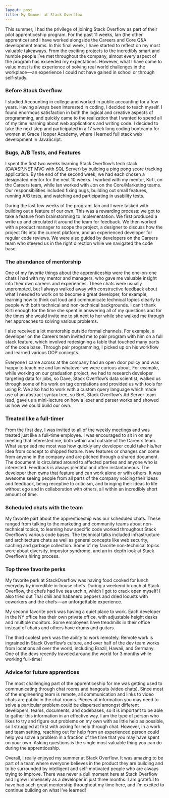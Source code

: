 ```yaml
---
layout: post
title: My Summer at Stack Overflow
---
```


This summer, I had the privilege of joining Stack Overflow as part of their pilot apprenticeship program. For the past 11 weeks, Ian (the other apprentice) and I have worked alongside the Careers and Core Q&A development teams. In this final week, I have started to reflect on my most valuable takeaways. From the exciting projects to the incredibly smart and humble people I’ve met throughout the company, almost every aspect of the program has exceeded my expectations. However, what I have come to value most is the experience of solving real world challenges in the workplace — an experience I could not have gained in school or through self-study.

### Before Stack Overflow
I studied Accounting in college and worked in public accounting for a few years. Having always been interested in coding, I decided to teach myself. I found enormous satisfaction in both the logical and creative aspects of programming, and quickly came to the realization that I wanted to spend all of my time learning about web applications and writing code. I decided to take the next step and participated in a 17 week long coding bootcamp for women at Grace Hopper Academy, where I learned full stack web development in JavaScript. 

### Bugs, A/B Tests, and Features
I spent the first two weeks learning Stack Overflow’s tech stack (C#/ASP.NET MVC with SQL Server) by building a ping pong score tracking application. By the end of the second week, we had each chosen a designated mentor for the next 10 weeks. I worked with my mentor, Kirti, on the Careers team, while Ian worked with Jon on the Core/Marketing teams. Our responsibilities included fixing bugs, building out small features, running A/B tests, and watching and participating in usability tests.

During the last few weeks of the program, Ian and I were tasked with building out a feature of our own. This was a rewarding process: we got to take a feature from brainstorming to implementation. We first produced a write up and circulated it around the team for feedback. We then worked with a product manager to scope the project, a designer to discuss how the project fits into the current platform, and an experienced developer for regular code reviews. We were also guided by developers on the Careers team who steered us in the right direction while we navigated the code base.

### The abundance of mentorship 
One of my favorite things about the apprenticeship were the one-on-one chats I had with my mentor and managers, who gave me valuable insight into their own careers and experiences. These chats were usually unprompted, but I always walked away with constructive feedback about what I needed to work on to become a great developer, for example, learning how to think out loud and communicate technical topics clearly to people with both technical and non-technical backgrounds. I can’t thank Kirti enough for the time she spent in answering all of my questions and for the times she would invite me to sit next to her while she walked me through her approaches to solving various problems.

I also received a lot mentorship outside formal channels. For example, a developer on the Careers team invited me to pair program with him on a full stack feature, which involved redesigning a table that touched many parts of the code base. Through pair programming, I picked up on his workflow and learned various OOP concepts.

Everyone I came across at the company had an open door policy and was happy to teach me and Ian whatever we were curious about. For example, while working on our graduation project, we had to research developer targeting data for jobs, so Dave, Stack Overflow’s data scientist, walked us through some of his work on tag correlations and provided us with tools for using R. We also had to work with a custom query language which made use of an abstract syntax tree, so Bret, Stack Overflow’s Ad Server team lead, gave us a mini-lecture on how a lexer and parser works and showed us how we could build our own.

### Treated like a full-timer 
From the first day, I was invited to all of the weekly meetings and was treated just like a full-time employee. I was encouraged to sit in on any meeting that interested me, both within and outside of the Careers team. What surprised me most was how quickly any developer could take his/her idea from concept to shipped feature. New features or changes can come from anyone in the company and are pitched through a shared document. The document is circulated around to affected parties and anyone who is interested. Feedback is always plentiful and often instantaneous. The developer then owns that feature and can work alone or with others. It was awesome seeing people from all parts of the company voicing their ideas and feedback, being receptive to criticism, and bringing their ideas to life without ego and in collaboration with others, all within an incredibly short amount of time.

### Scheduled chats with the team
My favorite part about the apprenticeship was our scheduled chats. These ranged from talking to the marketing and community teams about non-technical topics, to learning how specific code worked throughout Stack Overflow’s various code bases. The technical talks included infrastructure and architecture chats as well as general concepts like web security, caching and garbage collection. Some of my favorite non-technical topics were about diversity, impostor syndrome, and an in-depth look at Stack Overflow’s hiring process. 

### Top three favorite perks
My favorite perk at StackOverflow was having food cooked for lunch everyday by incredible in-house chefs. During a weekend brunch at Stack Overflow, the chefs had live sea urchin, which I got to crack open myself! I also tried out Thai chili and habanero peppers and dried locusts with coworkers and the chefs — an unforgettable experience.

My second favorite perk was having a quiet place to work. Each developer in the NY office has their own private office, with adjustable height desks and multiple monitors. Some employees have treadmills in their office instead of chairs and others have drums and guitars. 

The third coolest perk was the ability to work remotely. Remote work is ingrained in Stack Overflow’s culture, and over half of the dev team works from locations all over the world, including Brazil, Hawaii, and Germany. One of the devs recently traveled around the world for 3 months while working full-time!

### Advice for future apprentices
The most challenging part of the apprenticeship for me was getting used to communicating through chat rooms and hangouts (video chats). Since most of the engineering team is remote, all communication and links to video chats are public in the chat rooms. Pieces of information you may need to solve a particular problem could be dispersed amongst different developers, teams, documents, and codebases, so it is important to be able to gather this information in an effective way. I am the type of person who likes to try and figure out problems on my own with as little help as possible, so I struggled at first with asking for help through chat. However, in a work and team setting, reaching out for help from an experienced person could help you solve a problem in a fraction of the time that you may have spent on your own. Asking questions is the single most valuable thing you can do during the apprenticeship.

Overall, I really enjoyed my summer at Stack Overflow. It was amazing to be part of a team where everyone believes in the product they are building and to be surrounded by intelligent and self-motivated people who are always trying to improve. There was never a dull moment here at Stack Overflow and I grew immensely as a developer in just three months. I am grateful to have had such great mentorship throughout my time here, and I’m excited to continue building on what I’ve learned!
